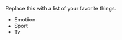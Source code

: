 Replace this with a list of your favorite things.
<ul> 
  <li> Emotiion </li>
    <li> Sport </li>
    <li> Tv </li>
  </ul>
